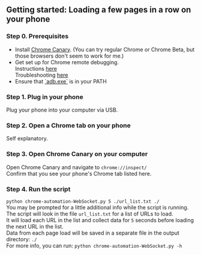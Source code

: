 ## Getting started: Loading a few pages in a row on your phone
### Step 0. Prerequisites
<ul>
  <li> Install <a href="https://www.google.com/chrome/browser/canary.html">Chrome Canary</a>.  (You can try regular Chrome or Chrome Beta, but those browsers don't seem to work for me.)</li>
  <li> Get set up for Chrome remote debugging.</br>
  Instructions <a href="https://developers.google.com/web/tools/chrome-devtools/debug/remote-debugging/remote-debugging?hl=en">here</a></br>
  Troubleshooting <a href="http://stackoverflow.com/questions/21925992/chrome-devtools-devices-does-not-detect-device-when-plugged-in">here</a></li>
  <li>Ensure that <a href="http://developer.android.com/tools/help/adb.html">`adb.exe`</a> is in your PATH</li>
</ul>

### Step 1. Plug in your phone
Plug your phone into your computer via USB.
### Step 2. Open a Chrome tab on your phone
Self explanatory.
### Step 3. Open Chrome Canary on your computer
Open Chrome Canary and navigate to `chrome://inspect/`</br>
Confirm that you see your phone's Chrome tab listed here.
### Step 4. Run the script
`python chrome-automation-WebSocket.py 5 ./url_list.txt ./`</br>
You may be prompted for a little additional info while the script is running.</br>
The script will look in the file `url_list.txt` for a list of URLs to load.</br>
It will load each URL in the list and collect data for `5` seconds before loading the next URL in the list.</br>
Data from each page load will be saved in a separate file in the output directory: `./`</br>
For more info, you can run: `python chrome-automation-WebSocket.py -h`
